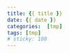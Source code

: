 ```yaml
---
title: {{ title }}
date: {{ date }}
categories:  [tmp]
tags: [tmp]
# sticky: 100
---
```


<!-- more --> 
